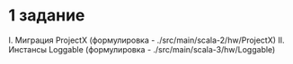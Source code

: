 # 1 задание

I.  Миграция ProjectX (формулировка - ./src/main/scala-2/hw/ProjectX)
II. Инстансы Loggable (формулировка - ./src/main/scala-3/hw/Loggable)
